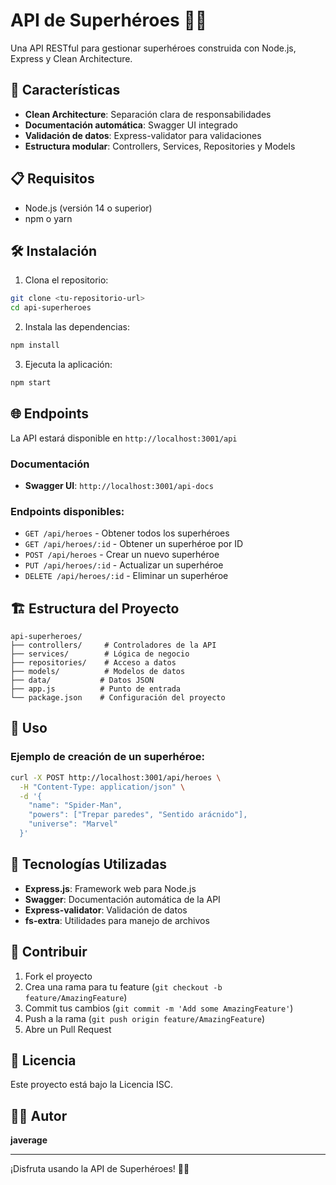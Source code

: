 # API de Superhéroes 🦸‍♂️

Una API RESTful para gestionar superhéroes construida con Node.js, Express y Clean Architecture.

## 🚀 Características

- **Clean Architecture**: Separación clara de responsabilidades
- **Documentación automática**: Swagger UI integrado
- **Validación de datos**: Express-validator para validaciones
- **Estructura modular**: Controllers, Services, Repositories y Models

## 📋 Requisitos

- Node.js (versión 14 o superior)
- npm o yarn

## 🛠️ Instalación

1. Clona el repositorio:
```bash
git clone <tu-repositorio-url>
cd api-superheroes
```

2. Instala las dependencias:
```bash
npm install
```

3. Ejecuta la aplicación:
```bash
npm start
```

## 🌐 Endpoints

La API estará disponible en `http://localhost:3001/api`

### Documentación
- **Swagger UI**: `http://localhost:3001/api-docs`

### Endpoints disponibles:
- `GET /api/heroes` - Obtener todos los superhéroes
- `GET /api/heroes/:id` - Obtener un superhéroe por ID
- `POST /api/heroes` - Crear un nuevo superhéroe
- `PUT /api/heroes/:id` - Actualizar un superhéroe
- `DELETE /api/heroes/:id` - Eliminar un superhéroe

## 🏗️ Estructura del Proyecto

```
api-superheroes/
├── controllers/     # Controladores de la API
├── services/        # Lógica de negocio
├── repositories/    # Acceso a datos
├── models/          # Modelos de datos
├── data/           # Datos JSON
├── app.js          # Punto de entrada
└── package.json    # Configuración del proyecto
```

## 🧪 Uso

### Ejemplo de creación de un superhéroe:

```bash
curl -X POST http://localhost:3001/api/heroes \
  -H "Content-Type: application/json" \
  -d '{
    "name": "Spider-Man",
    "powers": ["Trepar paredes", "Sentido arácnido"],
    "universe": "Marvel"
  }'
```

## 📝 Tecnologías Utilizadas

- **Express.js**: Framework web para Node.js
- **Swagger**: Documentación automática de la API
- **Express-validator**: Validación de datos
- **fs-extra**: Utilidades para manejo de archivos

## 🤝 Contribuir

1. Fork el proyecto
2. Crea una rama para tu feature (`git checkout -b feature/AmazingFeature`)
3. Commit tus cambios (`git commit -m 'Add some AmazingFeature'`)
4. Push a la rama (`git push origin feature/AmazingFeature`)
5. Abre un Pull Request

## 📄 Licencia

Este proyecto está bajo la Licencia ISC.

## 👨‍💻 Autor

**javerage**

---

¡Disfruta usando la API de Superhéroes! 🦸‍♀️ 